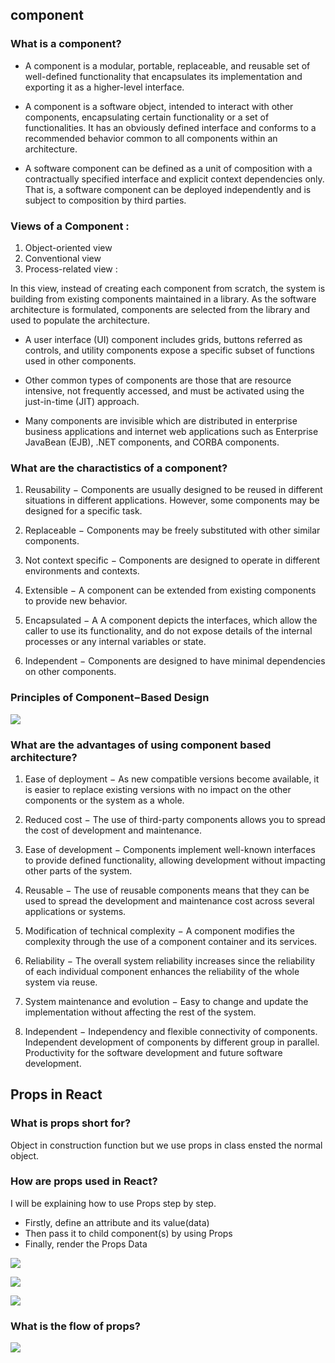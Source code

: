 ## component

### What is a component?


* A component is a modular, portable, replaceable, and reusable set of well-defined functionality that encapsulates its implementation and exporting it as a higher-level interface.



* A component is a software object, intended to interact with other components, encapsulating certain functionality or a set of functionalities. It has an obviously defined interface and conforms to a recommended behavior common to all components within an architecture.



* A software component can be defined as a unit of composition with a contractually specified interface and explicit context dependencies only. That is, a software component can be deployed independently and is subject to composition by third parties.



### Views of a Component :



1. Object-oriented view
2. Conventional view
3. Process-related view :

 In this view, instead of creating each component from scratch, the system is building from existing components maintained in a library. As the software architecture is formulated, components are selected from the library and used to populate the architecture.



* A user interface (UI) component includes grids, buttons referred as controls, and utility components expose a specific subset of functions used in other components.

* Other common types of components are those that are resource intensive, not frequently accessed, and must be activated using the just-in-time (JIT) approach.

* Many components are invisible which are distributed in enterprise business applications and internet web applications such as Enterprise JavaBean (EJB), .NET components, and CORBA components.


### What are the charactistics of a component?

1. Reusability − Components are usually designed to be reused in different situations in different applications. However, some components may be designed for a specific task.

2. Replaceable − Components may be freely substituted with other similar components.

3. Not context specific − Components are designed to operate in different environments and contexts.

4. Extensible − A component can be extended from existing components to provide new behavior.

5. Encapsulated − A A component depicts the interfaces, which allow the caller to use its functionality, and do not expose details of the internal processes or any internal variables or state.

6. Independent − Components are designed to have minimal dependencies on other components.

### Principles of Component−Based Design
![](img/1.PNG)


### What are the advantages of using component based architecture?

1. Ease of deployment − As new compatible versions become available, it is easier to replace existing versions with no impact on the other components or the system as a whole.

2. Reduced cost − The use of third-party components allows you to spread the cost of development and maintenance.

3. Ease of development − Components implement well-known interfaces to provide defined functionality, allowing development without impacting other parts of the system.

4. Reusable − The use of reusable components means that they can be used to spread the development and maintenance cost across several applications or systems.

5. Modification of technical complexity − A component modifies the complexity through the use of a component container and its services.

6. Reliability − The overall system reliability increases since the reliability of each individual component enhances the reliability of the whole system via reuse.

7. System maintenance and evolution − Easy to change and update the implementation without affecting the rest of the system.

8. Independent − Independency and flexible connectivity of components. Independent development of components by different group in parallel. Productivity for the software development and future software development.


## Props in React

### What is props short for?


Object in construction function but we use props in class ensted the normal object.

### How are props used in React?

I will be explaining how to use Props step by step.

* Firstly, define an attribute and its value(data)
* Then pass it to child component(s) by using Props
* Finally, render the Props Data

![](img/2.PNG)

![](img/3.PNG)

![](img/4.PNG)



<!-- referance https://medium.com/@kenlynterai/data-handling-in-reactjs-c53f66b45309 -->
### What is the flow of props?

![](img/5.png)





